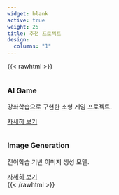 ```yaml
---
widget: blank
active: true
weight: 25
title: 추천 프로젝트
design:
  columns: "1"
---
```


{{< rawhtml >}}
<div class="viewA">
  <img src="/media/slide-1.jpg" alt="">
  <div>
    <h3>AI Game</h3>
    <p>강화학습으로 구현한 소형 게임 프로젝트.</p>
    <a class="btn btn-primary btn-sm" href="/project/game/">자세히 보기</a>
  </div>
</div>
<div class="viewA" style="margin-top:12px">
  <img src="/media/slide-2.jpg" alt="">
  <div>
    <h3>Image Generation</h3>
    <p>전이학습 기반 이미지 생성 모델.</p>
    <a class="btn btn-primary btn-sm" href="/project/ㅁi/">자세히 보기</a>
  </div>
</div>
{{< /rawhtml >}}
